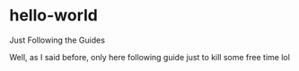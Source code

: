 # hello-world
Just Following the Guides


Well, as I said before, only here following guide just to kill some free time lol
